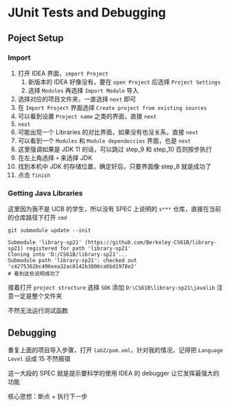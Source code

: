 # JUnit Tests and Debugging

## Poject Setup

### Import

1. 打开 IDEA 界面，`import Project` 
   1. 新版本的 IDEA 好像没有，要在 `open Project` 后选择 `Project Settings` 
   2. 选择 `Modules` 再选择 `Import Module` 导入
2. 选择对应的项目文件夹，一直选择 `next` 即可
3. 在 `Import Project` 界面选择 `Create project from existing sources` 
4. 可以看到设置 `Project name` 之类的界面，直接 `next` 
5. `next` 
6. 可能出现一个 Libraries 的对比界面，如果没有也没关系，直接 `next` 
7. 可以看到一个 `Modules` 和 `Module dependeccies` 界面，也是 `next` 
8. 这里强调如果是 JDK 11 的话，可以跳过 step_9 和 step_10 否则按步执行
9. 在左上角选择 `+` 来选择 JDK
10. 找到本机中 JDK 的存储位置，确定好后，只要界面像 step_8 就是成功了
11. 点击 `finish` 



### Getting Java Libraries

这里因为我不是 UCB 的学生，所以没有 SPEC 上说明的 `s***` 仓库，直接在当前的仓库路径下打开 `cmd` 

```shell
git submodule update --init
```

```shell
Submodule 'library-sp21' (https://github.com/Berkeley-CS61B/library-sp21) registered for path 'library-sp21'
Cloning into 'D:/CS61B/library-sp21'...
Submodule path 'library-sp21': checked out 'c4275362bc496eea32ac8142b3806ca6bd1978e2'
# 看到这些说明成功了
```

接着打开 `project structure` 选择 `SDK` 添加 `D:\CS61B\library-sp21\javalib` 注意一定是整个文件夹

不然无法运行测试函数



## Debugging

重复上面的项目导入步骤，打开 `lab2/pom.xml`，针对我的情况，记得把 `Language Level` 设成 15 不然报错

这一大段的 SPEC 就是提示要科学的使用 IDEA 的 debugger 让它发挥最强大的功能

核心思想：断点 + 执行下一步
